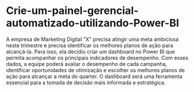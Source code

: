 # Crie-um-painel-gerencial-automatizado-utilizando-Power-BI
A empresa de Marketing Digital "X" precisa atingir uma meta ambiciosa neste trimestre e precisa identificar os melhores planos de ação para alcançá-la. Para isso, ela decidiu criar um dashboard no Power BI que permita acompanhar os principais indicadores de desempenho. Com esses dados, a equipe poderá avaliar o desempenho de cada campanha, identificar oportunidades de otimização e
escolher os melhores planos de ação para alcançar a meta do quarter. O
dashboard será uma ferramenta essencial para a tomada de decisão mais
informada e estratégica.
